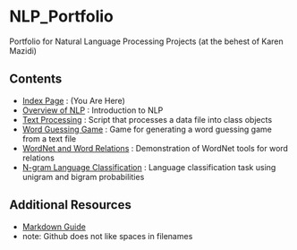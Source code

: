 # NLP_Portfolio
Portfolio for Natural Language Processing Projects (at the behest of Karen Mazidi)



## Contents
* [Index Page](https://hikaito.github.io/NLP_Portfolio) :  (You Are Here)
* [Overview of NLP](https://github.com/Hikaito/NLP_Portfolio/blob/main/Other/Overview%20of%20NLP.pdf)
: Introduction to NLP
* [Text Processing](https://github.com/Hikaito/NLP_Portfolio/tree/main/Project_1)
: Script that processes a data file into class objects
* [Word Guessing Game](https://github.com/Hikaito/NLP_Portfolio/blob/main/Project_2/README.md)
: Game for generating a word guessing game from a text file
* [WordNet and Word Relations](https://github.com/Hikaito/NLP_Portfolio/blob/main/Project_3/WordNet_Project.ipynb)
: Demonstration of WordNet tools for word relations
* [N-gram Language Classification](https://github.com/Hikaito/NLP_Portfolio/tree/main/Project_4)
: Language classification task using unigram and bigram probabilities

## Additional Resources
* [Markdown Guide](https://www.markdownguide.org/cheat-sheet/)
* note: Github does not like spaces in filenames

